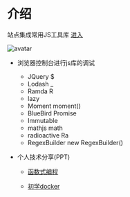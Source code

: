 
# 介绍

站点集成常用JS工具库 [进入](http://142m3f6461.picp.vip)

![avatar](http://142m3f6461.picp.vip/img/help.jpg)

 * 浏览器控制台进行js库的调试
	- JQuery $
	- Lodash _
	- Ramda R
	- lazy
	- Moment moment()
	- BlueBird Promise 
	- Immutable
	- mathjs math
	- radioactive Ra
	- RegexBuilder new RegexBuilder()

 * 个人技术分享(PPT) 

    - [函数式编程](http://142m3f6461.picp.vip/dist/FunctionalProgramming.html#slide=1)

    - [初学docker](http://142m3f6461.picp.vip/dist/docker-part1.html#slide=1)


